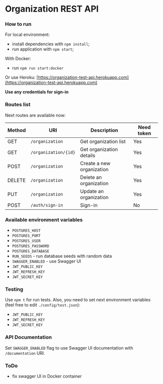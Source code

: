 # Organization REST API

### How to run
For local environment:
 - install dependencies with `npm install`;
 - run application with `npm start`;

With Docker:
 - run `npm run start:docker`
 
Or use Heroku: [https://organization-test-api.herokuapp.com](https://organization-test-api.herokuapp.com)

**Use any credentials for sign-in**

### Routes list
Next routes are available now:  

| Method | URI | Description | Need token 
| ----- | ------ | ------ | ------
| GET | `/organization` | Get organization list | Yes
| GET | `/organization/{id}` | Get organization details | Yes
| POST | `/organization` | Create a new organization | Yes 
| DELETE | `/organization` | Delete an organization | Yes
| PUT | `/organization` | Update an organization | Yes 
| POST | `/auth/sign-in` | Sign-in | No

### Available environment variables
 - `POSTGRES_HOST`
 - `POSTGRES_PORT`
 - `POSTGRES_USER`
 - `POSTGRES_PASSWORD`
 - `POSTGRES_DATABASE`
 - `RUN_SEEDS` - run database seeds with random data 
 - `SWAGGER_ENABLED` - use Swagger UI
 - `JWT_PUBLIC_KEY`
 - `JWT_REFRESH_KEY`
 - `JWT_SECRET_KEY`

### Testing
Use `npm t` for run tests. Also, you need to set next environment variables (feel free to edit `./config/test.json`):
 - `JWT_PUBLIC_KEY`
 - `JWT_REFRESH_KEY`
 - `JWT_SECRET_KEY`

### API Documentation
Set `SWAGGER_ENABLED` flag to use Swagger UI documentation with `/documentation` URI.

### ToDo
 - fix swagger UI in Docker container 
